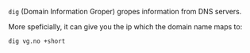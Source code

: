 `dig` (Domain Information Groper) gropes information from DNS servers. 

More speficially, it can give you the ip which the domain name maps to:

``` dig vg.no +short ```
